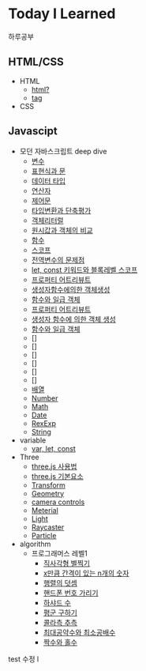 # Today I Learned
하루공부
## HTML/CSS
* HTML
  * [html?](https://github.com/jayG9269/TodayILearned/blob/main/html/HTML.md) 
  * [tag](https://github.com/jayG9269/TodayILearned/blob/main/html/tag.md)
* CSS
## Javascipt
* 모던 자바스크립트 deep dive
  * [변수](https://github.com/HansolWorld/TodayILearned/blob/main/javascript/DeepDive/4%EC%9E%A5_%EB%B3%80%EC%88%98.md)
  * [표현식과 문](https://github.com/HansolWorld/TodayILearned/blob/main/javascript/DeepDive/5%EC%9E%A5_%ED%91%9C%ED%98%84%EC%8B%9D%EA%B3%BC%EB%AC%B8.md)
  * [데이터 타입](https://github.com/HansolWorld/TodayILearned/blob/main/javascript/DeepDive/6%EC%9E%A5_%EB%8D%B0%EC%9D%B4%ED%84%B0%ED%83%80%EC%9E%85.md)
  * [연산자](https://github.com/HansolWorld/TodayILearned/blob/main/javascript/DeepDive/7%EC%9E%A5_%EC%97%B0%EC%82%B0%EC%9E%90.md)
  * [제어문](https://github.com/HansolWorld/TodayILearned/blob/main/javascript/DeepDive/8%EC%9E%A5_%EC%A0%9C%EC%96%B4%EB%AC%B8.md)
  * [타입변환과 단축평가](https://github.com/HansolWorld/TodayILearned/blob/main/javascript/DeepDive/9%EC%9E%A5_%ED%83%80%EC%9E%85%EB%B3%80%ED%99%98%EA%B3%BC_%EB%8B%A8%EC%B6%95%ED%8F%89%EA%B0%80.md)
  * [객체리터럴](https://github.com/HansolWorld/TodayILearned/blob/main/javascript/DeepDive/10%EC%9E%A5_%EA%B0%9D%EC%B2%B4%EB%A6%AC%ED%84%B0%EB%9F%B4.md)
  * [원시값과 객체의 비교](https://github.com/HansolWorld/TodayILearned/blob/main/javascript/DeepDive/11%EC%9E%A5_%EC%9B%90%EC%8B%9C%EA%B0%92%EA%B3%BC_%EA%B0%9D%EC%B2%B4%EC%9D%98%EB%B9%84%EA%B5%90.md)
  * [함수](https://github.com/HansolWorld/TodayILearned/blob/main/javascript/DeepDive/12%EC%9E%A5_%ED%95%A8%EC%88%98.md)
  * [스코프](https://github.com/HansolWorld/TodayILearned/blob/main/javascript/DeepDive/13%EC%9E%A5_%EC%8A%A4%EC%BD%94%ED%94%84.md)
  * [전역변수의 문제점](https://github.com/HansolWorld/TodayILearned/blob/main/javascript/DeepDive/14%EC%9E%A5_%EC%A0%84%EC%97%B0%EB%B3%80%EC%88%98%EC%9D%98_%EB%AC%B8%EC%A0%9C%EC%A0%90.md)
  * [let, const 키워드와 블록레벨 스코프](https://github.com/HansolWorld/TodayILearned/blob/main/javascript/DeepDive/15%EC%9E%A5_let%2Cconst%ED%82%A4%EC%9B%8C%EB%93%9C%EC%99%80_%EB%B8%94%EB%A1%9D%EB%A0%88%EB%B2%A8%EC%8A%A4%EC%BD%94%ED%94%84.md)
  * [프로퍼티 어트리뷰트](https://github.com/HansolWorld/TodayILearned/blob/main/javascript/DeepDive/16%EC%9E%A5_%ED%94%84%EB%A1%9C%ED%8D%BC%ED%8B%B0_%EC%96%B4%ED%8A%B8%EB%A6%AC%EB%B7%B0%ED%8A%B8.md)
  * [생성자함수에의한 객체생성](https://github.com/HansolWorld/TodayILearned/blob/main/javascript/DeepDive/17%EC%9E%A5_%EC%83%9D%EC%84%B1%EC%9E%90%ED%95%A8%EC%88%98%EC%97%90%EC%9D%98%ED%95%9C_%EA%B0%9D%EC%B2%B4%EC%83%9D%EC%84%B1.md)
  * [함수와 일급 객체](https://github.com/HansolWorld/TodayILearned/blob/main/javascript/DeepDive/18%EC%9E%A5_%ED%95%A8%EC%88%98%EC%99%80_%EC%9D%BC%EA%B8%89%EA%B0%9D%EC%B2%B4.md)
  * [프로퍼티 어트리뷰트](https://github.com/HansolWorld/TodayILearned/blob/main/javascript/DeepDive/16%EC%9E%A5_%ED%94%84%EB%A1%9C%ED%8D%BC%ED%8B%B0_%EC%96%B4%ED%8A%B8%EB%A6%AC%EB%B7%B0%ED%8A%B8.md)
  * [생성자 함수에 의한 객체 생성](https://github.com/HansolWorld/TodayILearned/blob/main/javascript/DeepDive/17%EC%9E%A5_%EC%83%9D%EC%84%B1%EC%9E%90%ED%95%A8%EC%88%98%EC%97%90%EC%9D%98%ED%95%9C_%EA%B0%9D%EC%B2%B4%EC%83%9D%EC%84%B1.md)
  * [함수와 일급 객체](https://github.com/HansolWorld/TodayILearned/blob/main/javascript/DeepDive/18%EC%9E%A5_%ED%95%A8%EC%88%98%EC%99%80_%EC%9D%BC%EA%B8%89%EA%B0%9D%EC%B2%B4.md)
  * []
  * []
  * []
  * []
  * []
  * []
  * [배열](https://github.com/HansolWorld/TodayILearned/blob/main/javascript/DeepDive/27%EC%9E%A5_%EB%B0%B0%EC%97%B4.md)
  * [Number](https://github.com/HansolWorld/TodayILearned/blob/main/javascript/DeepDive/28%EC%9E%A5_number.md)
  * [Math](https://github.com/HansolWorld/TodayILearned/blob/main/javascript/DeepDive/29%EC%9E%A5_math.md)
  * [Date](https://github.com/HansolWorld/TodayILearned/blob/main/javascript/DeepDive/30%EC%9E%A5_Date.md)
  * [RexExp](https://github.com/HansolWorld/TodayILearned/blob/main/javascript/DeepDive/31%EC%9E%A5_RexExp.md)
  * [String](https://github.com/HansolWorld/TodayILearned/blob/main/javascript/DeepDive/32%EC%9E%A5_String.md)
* variable
  * [var, let, const](https://github.com/jayG9269/TodayILearned/blob/main/javascript/Three/var_let_const.md)
* Three
  * [three.js 사용법](https://github.com/jayG9269/TodayILearned/blob/main/javascript/Three/Three_%EC%82%AC%EC%9A%A9%EB%B2%95.md)
  * [three.js 기본요소](https://github.com/jayG9269/TodayILearned/blob/main/javascript/Three/Three_%EA%B8%B0%EB%B3%B8%EC%9A%94%EC%86%8C.md)
  * [Transform](https://github.com/jayG9269/TodayILearned/blob/main/javascript/Three/Three_Transform.md)
  * [Geometry](https://github.com/jayG9269/TodayILearned/blob/main/javascript/Three/three_geometry.md)
  * [camera controls](https://github.com/jayG9269/TodayILearned/blob/main/javascript/Three/three_control.md)
  * [Meterial](https://github.com/jayG9269/TodayILearned/blob/main/javascript/Three/three_material.md)
  * [Light](https://github.com/jayG9269/TodayILearned/blob/main/javascript/Three/three_light.md)
  * [Raycaster](https://github.com/jayG9269/TodayILearned/blob/main/javascript/Three/three_raycaster.md)
  * [Particle](https://github.com/jayG9269/TodayILearned/blob/main/javascript/Three/three_particle.md)
* algorithm
  * 프로그래머스 레벨1
    * [직사각형 별찍기](https://github.com/jayG9269/TodayILearned/blob/main/algorithm/%EC%A7%81%EC%82%AC%EA%B0%81%ED%98%95%EB%B3%84%EC%B0%8D%EA%B8%B0.md)
    * [x만큼 간격이 있는 n개의 숫자](https://github.com/jayG9269/TodayILearned/blob/main/algorithm/x%EB%A7%8C%ED%81%BC%20%EA%B0%84%EA%B2%A9%EC%9D%B4%20%EC%9E%88%EB%8A%94%20n%EA%B0%9C%EC%9D%98%20%EC%88%AB%EC%9E%90.md)
    * [행렬의 덧셈](https://github.com/jayG9269/TodayILearned/blob/main/algorithm/%ED%96%89%EB%A0%AC%EC%9D%98%20%EB%8D%A7%EC%85%88.md)
    * [핸드폰 번호 가리기](https://github.com/jayG9269/TodayILearned/blob/main/algorithm/%ED%95%B8%EB%93%9C%ED%8F%B0%20%EB%B2%88%ED%98%B8%20%EA%B0%80%EB%A6%AC%EA%B8%B0.md)
    * [하샤드 수](https://github.com/jayG9269/TodayILearned/blob/main/algorithm/%ED%95%98%EC%83%A4%EB%93%9C%EC%88%98.md)
    * [평군 구하기](https://github.com/jayG9269/TodayILearned/blob/main/algorithm/%ED%8F%89%EA%B7%A0%20%EA%B5%AC%ED%95%98%EA%B8%B0.md)
    * [콜라측 추측](https://github.com/jayG9269/TodayILearned/blob/main/algorithm/%EC%BD%9C%EB%9D%BC%EC%B8%A0%20%EC%B6%94%EC%B8%A1.md)
    * [최대공약수와 최소공배수](https://github.com/jayG9269/TodayILearned/blob/main/algorithm/%EC%B5%9C%EB%8C%80%EA%B3%B5%EC%95%BD%EC%88%98%EC%99%80%20%EC%B5%9C%EC%86%8C%EA%B3%B5%EB%B0%B0%EC%88%98.md)
    * [짝수와 홀수](https://github.com/jayG9269/TodayILearned/blob/main/algorithm/%EC%A7%9D%EC%88%98%EC%99%80%20%ED%99%80%EC%88%98.md)

test 수정
l
